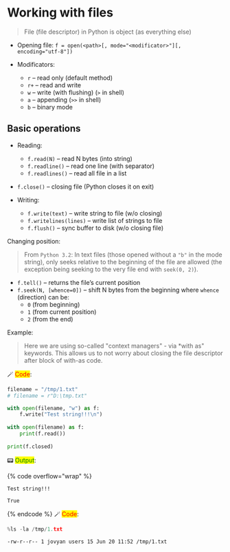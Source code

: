 # Working with files

> File (file descriptor) in Python is object (as everything else)

* Opening file:
```f = open(<path>[, mode="<modificator>"][, encoding="utf-8"])```

* Modificators:
    * ```r``` – read only (default method)
    * ```r+``` – read and write
    * ```w``` – write (with flushing) (`>` in shell)
    * ```a``` – appending (`>>` in shell)
    * ```b``` – binary mode


## Basic operations

* Reading:
    * ```f.read(N)``` – read N bytes (into string)
    * ```f.readline()``` – read one line (with separator)
    * ```f.readlines()``` – read all file in a list
* ```f.close()``` – closing file (Python closes it on exit)

* Writing:
    * ```f.write(text)``` – write string to file (w/o closing)
    * ```f.writelines(lines)``` – write list of strings to file
    * ```f.flush()``` – sync buffer to disk (w/o closing file)

Changing position:

> From `Python 3.2`:
> In text files (those opened without a `"b"` in the mode string), only seeks relative to the beginning of the file are allowed (the exception being seeking to the very file end with `seek(0, 2)`).

* ```f.tell()``` – returns the file’s current position
* ```f.seek(N, [whence=0])``` – shift N bytes from the beginning
    where ```whence``` (direction) can be:
    * `0` (from beginning)
    * ```1``` (from current position)
    * ```2``` (from the end)

Example:

> Here we are using so-called "context managers" - via *with as" keywords. This allows us to not worry about closing the file descriptor after block of with-as code.


🪄 <mark style="color:red;">Code</mark>:

```python
filename = "/tmp/1.txt"
# filename = r"D:\tmp.txt"

with open(filename, "w") as f:
    f.write("Test string!!!\n")
    
with open(filename) as f:
    print(f.read())
    
print(f.closed)
```

📟 <mark style="color:green;">Output</mark>:

{% code overflow="wrap" %}
```
Test string!!!

True
```
{% endcode %}
🪄 <mark style="color:red;">Code</mark>:

```python
%ls -la /tmp/1.txt
```

    -rw-r--r-- 1 jovyan users 15 Jun 20 11:52 /tmp/1.txt
